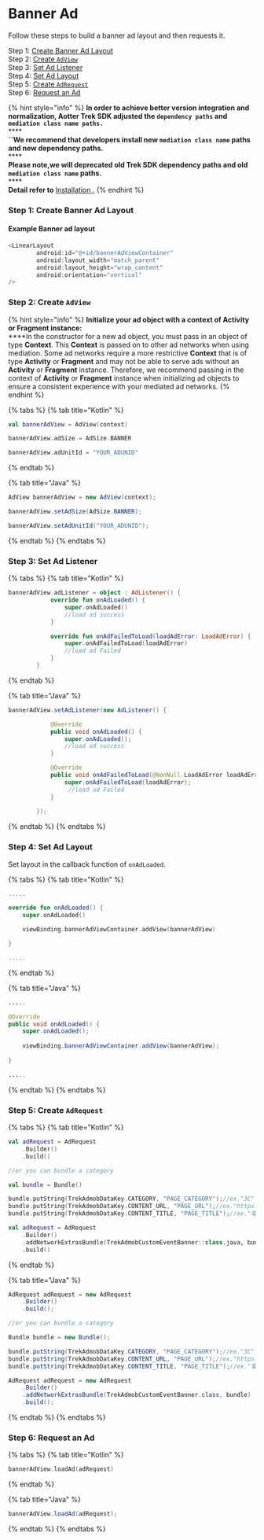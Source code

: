 # Banner Ad

Follow these steps to build a banner ad layout and then requests it.

Step 1: [Create Banner Ad Layout](banner-ad-layout.md#step-1-create-banner-ad-layout)\
Step 2: [Create `AdView`](banner-ad-layout.md#step-2-create-adview)\
Step 3: [Set Ad Listener](banner-ad-layout.md#step-3-set-ad-listener)\
Step 4: [Set Ad Layout](banner-ad-layout.md#step-4-set-ad-layout)\
Step 5: [Create `AdRequest`](banner-ad-layout.md#step-5-create-adrequest)\
Step 6: [Request an Ad](banner-ad-layout.md#step-6-request-an-ad)

{% hint style="info" %}
**In order to achieve better version integration and normalization, Aotter Trek SDK adjusted the `dependency paths` and `mediation class name paths.`**\
****\
**``We recommend that developers install new `mediation class name` paths and new dependency paths.**\
****\
**Please note,we will  deprecated old Trek SDK dependency paths and old `mediation class name` paths.**\
****\
**Detail refer to** [Installation .](../installation.md)
{% endhint %}

### Step 1: Create Banner Ad Layout

#### **Example Banner ad layout**

```kotlin
<LinearLayout
        android:id="@+id/bannerAdViewContainer"
        android:layout_width="match_parent"
        android:layout_height="wrap_content"
        android:orientation="vertical"
/>
```

### **Step 2: Create `AdView`**

{% hint style="info" %}
**Initialize your ad object with a context of Activity or Fragment instance:**\
****In the constructor for a new ad object, you must pass in an object of type **Context**. This **Context** is passed on to other ad networks when using mediation. Some ad networks require a more restrictive **Context** that is of type **Activity** or **Fragment** and may not be able to serve ads without an **Activity** or **Fragment** instance. Therefore, we recommend passing in the context of **Activity** or **Fragment** instance when initializing ad objects to ensure a consistent experience with your mediated ad networks.
{% endhint %}

{% tabs %}
{% tab title="Kotlin" %}
```kotlin
val bannerAdView = AdView(context)

bannerAdView.adSize = AdSize.BANNER

bannerAdView.adUnitId = "YOUR_ADUNID"
```
{% endtab %}

{% tab title="Java" %}
```java
AdView bannerAdView = new AdView(context);

bannerAdView.setAdSize(AdSize.BANNER); 

bannerAdView.setAdUnitId("YOUR_ADUNID"); 
```
{% endtab %}
{% endtabs %}

### Step 3: Set Ad Listener

{% tabs %}
{% tab title="Kotlin" %}
```kotlin
bannerAdView.adListener = object : AdListener() {
            override fun onAdLoaded() {
                super.onAdLoaded()
                //load ad success
            }

            override fun onAdFailedToLoad(loadAdError: LoadAdError) {
                super.onAdFailedToLoad(loadAdError)
                //load ad Failed
            }
        }
```
{% endtab %}

{% tab title="Java" %}
```java
bannerAdView.setAdListener(new AdListener() {

            @Override
            public void onAdLoaded() {
                super.onAdLoaded();    
                //load ad success 
            }

            @Override
            public void onAdFailedToLoad(@NonNull LoadAdError loadAdError) {
                super.onAdFailedToLoad(loadAdError); 
                 //load ad Failed           
            }
            
        });
```
{% endtab %}
{% endtabs %}

### Step 4: Set Ad Layout

Set layout in the callback function of `onAdLoaded`.

{% tabs %}
{% tab title="Kotlin" %}
```kotlin
.....

override fun onAdLoaded() {
    super.onAdLoaded()

    viewBinding.bannerAdViewContainer.addView(bannerAdView)

}

.....
```
{% endtab %}

{% tab title="Java" %}
```java
.....

@Override
public void onAdLoaded() {
    super.onAdLoaded();
                
    viewBinding.bannerAdViewContainer.addView(bannerAdView);
                
}

.....
```
{% endtab %}
{% endtabs %}

### **Step 5: Create `AdRequest`**

{% tabs %}
{% tab title="Kotlin" %}
```kotlin
val adRequest = AdRequest
    .Builder()
    .build()

//or you can bundle a category

val bundle = Bundle()

bundle.putString(TrekAdmobDataKey.CATEGORY, "PAGE_CATEGORY");//ex."3C"
bundle.putString(TrekAdmobDataKey.CONTENT_URL, "PAGE_URL");//ex."https://agirls.aotter.net/"
bundle.putString(TrekAdmobDataKey.CONTENT_TITLE, "PAGE_TITLE");//ex."電獺少女"

val adRequest = AdRequest
    .Builder()
    .addNetworkExtrasBundle(TrekAdmobCustomEventBanner::class.java, bundle)
    .build()
```
{% endtab %}

{% tab title="Java" %}
```java
AdRequest adRequest = new AdRequest
    .Builder()
    .build();

//or you can bundle a category

Bundle bundle = new Bundle();

bundle.putString(TrekAdmobDataKey.CATEGORY, "PAGE_CATEGORY");//ex."3C"
bundle.putString(TrekAdmobDataKey.CONTENT_URL, "PAGE_URL");//ex."https://agirls.aotter.net/"
bundle.putString(TrekAdmobDataKey.CONTENT_TITLE, "PAGE_TITLE");//ex."電獺少女"

AdRequest adRequest = new AdRequest
    .Builder()
    .addNetworkExtrasBundle(TrekAdmobCustomEventBanner.class, bundle)
    .build();
```
{% endtab %}
{% endtabs %}

### Step 6: Request an Ad

{% tabs %}
{% tab title="Kotlin" %}
```kotlin
bannerAdView.loadAd(adRequest)
```
{% endtab %}

{% tab title="Java" %}
```java
bannerAdView.loadAd(adRequest);
```
{% endtab %}
{% endtabs %}
